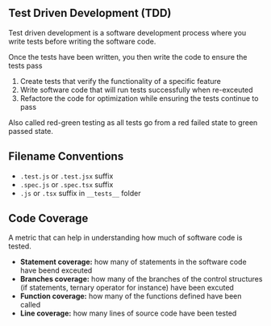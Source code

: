 ## Test Driven Development (TDD)

Test driven development is a software development process where you write tests before writing the software code.

Once the tests have been written, you then write the code to ensure the tests pass

1. Create tests that verify the functionality of a specific feature
2. Write software code that will run tests successfully when re-exceuted
3. Refactore the code for optimization while ensuring the tests continue to pass

Also called red-green testing as all tests go from a red failed state to green passed state.

## Filename Conventions

- `.test.js` or `.test.jsx` suffix
- `.spec.js` or `.spec.tsx` suffix
- `.js` or `.tsx` suffix in `__tests__` folder

## Code Coverage

A metric that can help in understanding how much of software code is tested.

- **Statement coverage:** how many of statements in the software code have beend exceuted
- **Branches coverage:** how many of the branches of the control structures (if statements, ternary operator for instance) have been excuted
- **Function coverage:** how many of the functions defined have been called
- **Line coverage:** how many lines of source code have been tested